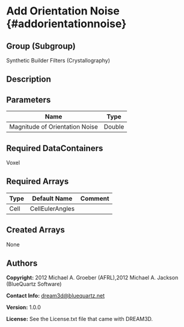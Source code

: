 Add Orientation Noise {#addorientationnoise}
======

## Group (Subgroup) ##
Synthetic Builder Filters (Crystallography)

## Description ##

## Parameters ##

| Name | Type |
|------|------|
| Magnitude of Orientation Noise | Double |

## Required DataContainers ##
Voxel

## Required Arrays ##

| Type | Default Name | Comment |
|------|--------------|---------|
| Cell | CellEulerAngles |  |

## Created Arrays ##
None

## Authors ##

**Copyright:** 2012 Michael A. Groeber (AFRL),2012 Michael A. Jackson (BlueQuartz Software)

**Contact Info:** dream3d@bluequartz.net

**Version:** 1.0.0

**License:**  See the License.txt file that came with DREAM3D.



